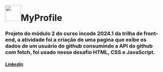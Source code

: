 <h1><img src="https://raw.githubusercontent.com/gist/CamysN/059935b44815b4aecd055a341a06c77b/raw/87806caaca95691888cffbe86194db0bf8b8b328/MyProfile.svg" width="50px"/>MyProfile</h1>
<h3>Projeto do módulo 2 do curso incode 2024.1 da trilha de front-end, a atividade foi a criação de uma pagina que exibe os dados de um usuário do github consumindo a API do github com fetch, foi usado nesse desafio HTML, CSS e JavaScript.</h3>
<h5><a href="">Linkedin</h5>
  
##
  

